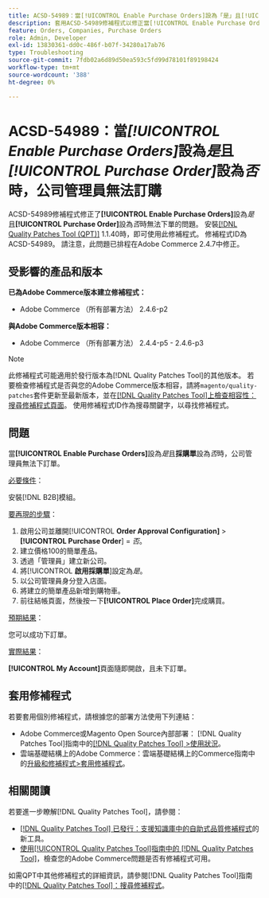 ```yaml
---
title: ACSD-54989：當[!UICONTROL Enable Purchase Orders]設為「是」且[!UICONTROL Purchase Order]設為「否」時，公司管理員無法訂購
description: 套用ACSD-54989修補程式以修正當[!UICONTROL Enable Purchase Orders]設為「是」且[!UICONTROL Purchase Order]設為「否」時，公司管理員無法下單的Adobe Commerce問題。
feature: Orders, Companies, Purchase Orders
role: Admin, Developer
exl-id: 13830361-dd0c-486f-b07f-34280a17ab76
type: Troubleshooting
source-git-commit: 7fdb02a6d89d50ea593c5fd99d78101f89198424
workflow-type: tm+mt
source-wordcount: '388'
ht-degree: 0%

---
```


# ACSD-54989：當&#x200B;*[!UICONTROL Enable Purchase Orders]*&#x200B;設為&#x200B;*是*&#x200B;且&#x200B;*[!UICONTROL Purchase Order]*&#x200B;設為&#x200B;*否*&#x200B;時，公司管理員無法訂購

ACSD-54989修補程式修正了&#x200B;**[!UICONTROL Enable Purchase Orders]**&#x200B;設為&#x200B;*是*&#x200B;且&#x200B;**[!UICONTROL Purchase Order]**&#x200B;設為&#x200B;*否*&#x200B;時無法下單的問題。 安裝[[!DNL Quality Patches Tool (QPT)]](https://experienceleague.adobe.com/zh-hant/docs/commerce-operations/tools/quality-patches-tool/quality-patches-tool-to-self-serve-quality-patches) 1.1.40時，即可使用此修補程式。 修補程式ID為ACSD-54989。 請注意，此問題已排程在Adobe Commerce 2.4.7中修正。

## 受影響的產品和版本

**已為Adobe Commerce版本建立修補程式：**

* Adobe Commerce （所有部署方法） 2.4.6-p2

**與Adobe Commerce版本相容：**

* Adobe Commerce （所有部署方法） 2.4.4-p5 - 2.4.6-p3

>[!NOTE]
>
>此修補程式可能適用於發行版本為[!DNL Quality Patches Tool]的其他版本。 若要檢查修補程式是否與您的Adobe Commerce版本相容，請將`magento/quality-patches`套件更新至最新版本，並在[[!DNL Quality Patches Tool]上檢查相容性：搜尋修補程式頁面](https://experienceleague.adobe.com/tools/commerce-quality-patches/index.html?lang=zh-Hant)。 使用修補程式ID作為搜尋關鍵字，以尋找修補程式。

## 問題

當&#x200B;**[!UICONTROL Enable Purchase Orders]**&#x200B;設為&#x200B;*是*&#x200B;且&#x200B;**採購單**&#x200B;設為&#x200B;*否*&#x200B;時，公司管理員無法下訂單。

<u>必要條件</u>：

安裝[!DNL B2B]模組。

<u>要再現的步驟</u>：

1. 啟用公司並離開[!UICONTROL **Order Approval Configuration]** > **[!UICONTROL Purchase Order**] = *否*。
1. 建立價格100的簡單產品。
1. 透過「管理員」建立新公司。
1. 將&#x200B;[!UICONTROL **啟用採購單**]&#x200B;設定為&#x200B;*是*。
1. 以公司管理員身分登入店面。
1. 將建立的簡單產品新增到購物車。
1. 前往結帳頁面，然後按一下&#x200B;**[!UICONTROL Place Order]**&#x200B;完成購買。

<u>預期結果</u>：

您可以成功下訂單。

<u>實際結果</u>：

**[!UICONTROL My Account]**&#x200B;頁面隨即開啟，且未下訂單。

## 套用修補程式

若要套用個別修補程式，請根據您的部署方法使用下列連結：

* Adobe Commerce或Magento Open Source內部部署： [!DNL Quality Patches Tool]指南中的[[!DNL Quality Patches Tool] >使用狀況](/help/tools/quality-patches-tool/usage.md)。
* 雲端基礎結構上的Adobe Commerce：雲端基礎結構上的Commerce指南中的[升級和修補程式>套用修補程式](https://experienceleague.adobe.com/docs/commerce-cloud-service/user-guide/develop/upgrade/apply-patches.html?lang=zh-Hant)。

## 相關閱讀

若要進一步瞭解[!DNL Quality Patches Tool]，請參閱：

* [[!DNL Quality Patches Tool] 已發行：支援知識庫中的自助式品質修補程式](https://experienceleague.adobe.com/zh-hant/docs/commerce-operations/tools/quality-patches-tool/quality-patches-tool-to-self-serve-quality-patches)的新工具。
* [使用[!UICONTROL Quality Patches Tool]指南中的 [!DNL Quality Patches Tool]](/help/tools/quality-patches-tool/patches-available-in-qpt/check-patch-for-magento-issue-with-magento-quality-patches.md)，檢查您的Adobe Commerce問題是否有修補程式可用。


如需QPT中其他修補程式的詳細資訊，請參閱[!DNL Quality Patches Tool]指南中的[[!DNL Quality Patches Tool]：搜尋修補程式](https://experienceleague.adobe.com/tools/commerce-quality-patches/index.html?lang=zh-Hant)。
